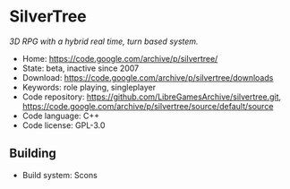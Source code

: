 # SilverTree

_3D RPG with a hybrid real time, turn based system._

- Home: https://code.google.com/archive/p/silvertree/
- State: beta, inactive since 2007
- Download: https://code.google.com/archive/p/silvertree/downloads
- Keywords: role playing, singleplayer
- Code repository: https://github.com/LibreGamesArchive/silvertree.git, https://code.google.com/archive/p/silvertree/source/default/source
- Code language: C++
- Code license: GPL-3.0

## Building

- Build system: Scons
